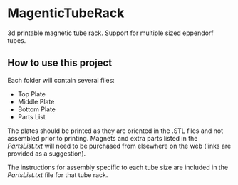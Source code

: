 # MagenticTubeRack
3d printable magnetic tube rack. Support for multiple sized eppendorf tubes.  
  
 ## How to use this project
Each folder will contain several files:
* Top Plate
* Middle Plate
* Bottom Plate
* Parts List  

 The plates should be printed as they are oriented in the .STL files and not assembled prior to printing.  Magnets and extra parts listed in the *PartsList.txt* will need to be purchased from elsewhere on the web (links are provided as a suggestion).  
 
 The instructions for assembly specific to each tube size are included in the *PartsList.txt* file for that tube rack.